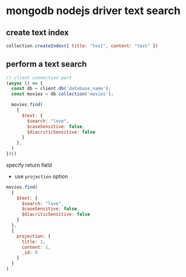 # mongodb nodejs driver text search

## create text index

```js
collection.createIndex({ title: "text", content: "text" })
```

## perform a text search

```js
// client connection part
(async () => {
  const db = client.db('database_name');
  const movies = db.collection('movies');

  movies.find(
    {
      $text: {
        $search: "love",
        $caseSensitive: false,
        $diacriticSensitive: false
      }
    },
  )
})()
```

specify return field

- use `projection` option

```js
movies.find(
  {
    $text: {
      $search: "love",
      $caseSensitive: false,
      $diacriticSensitive: false
    }
  },
  {
    projection: {
      title: 1,
      content: 1,
      _id: 0
    }
  }
)
```
